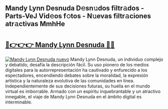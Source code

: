 ## Mandy Lynn Desnuda D𝚎sn𝚞dos filtr𝚊dos - Parts-VeJ Vid𝚎os f𝚘tos - N𝚞evas filtr𝚊ciones atr𝚊ctivas MmhHe

# <h2><a href="http://mb92842.tromn.icu/?c=Mandy+Lynn+Desnuda">🔗👉👉👉 Mandy Lynn Desnuda 🔗🔗</a></h2>

[![Mandy Lynn Desnuda nuevo](https://i.imgur.com/pEAQMta.gif)](http://mb92842.tromn.icu/?c=Mandy+Lynn+Desnuda)
Mandy Lynn Desnuda, un individuo complejo y debatido, desafía la descripción fácil. Su uso pionero de los medios digitales para la autorrepresentación ha cautivado y enfurecido a los espectadores, encendiendo debates sobre la moralidad, la expresión artística y la naturaleza evolutiva de las comunidades en línea. Independientemente de sus decisiones futuras, su huella en el mundo virtual es imborrable. Armado con un espíritu inquebrantable y un atractivo innegable, el viaje de Mandy Lynn Desnuda en el ámbito digital es interminable.
